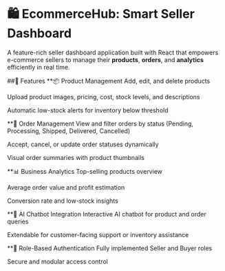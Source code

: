 # 🛍️ EcommerceHub: Smart Seller Dashboard

A feature-rich seller dashboard application built with React that empowers e-commerce sellers to manage their **products**, **orders**, and **analytics** efficiently in real time.

##🚀 Features
**📦 Product Management
Add, edit, and delete products

Upload product images, pricing, cost, stock levels, and descriptions

Automatic low-stock alerts for inventory below threshold

**📃 Order Management
View and filter orders by status (Pending, Processing, Shipped, Delivered, Cancelled)

Accept, cancel, or update order statuses dynamically

Visual order summaries with product thumbnails

**📊 Business Analytics
Top-selling products overview

Average order value and profit estimation

Conversion rate and low-stock insights

**🤖 AI Chatbot Integration
Interactive AI chatbot for product and order queries

Extendable for customer-facing support or inventory assistance

**🔐 Role-Based Authentication
Fully implemented Seller and Buyer roles

Secure and modular access control














